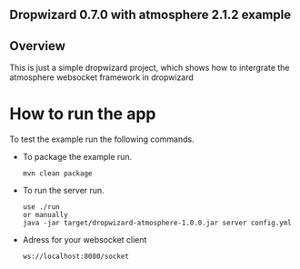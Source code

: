 ## Dropwizard 0.7.0 with atmosphere 2.1.2 example

## Overview

This is just a simple dropwizard project, which shows how to intergrate the atmosphere websocket framework in dropwizard

# How to run the app

To test the example run the following commands.

*   To package the example run.

        mvn clean package

*   To run the server run.
        
        use ./run 
        or manually
        java -jar target/dropwizard-atmosphere-1.0.0.jar server config.yml

*   Adress for your websocket client

        ws://localhost:8080/socket


